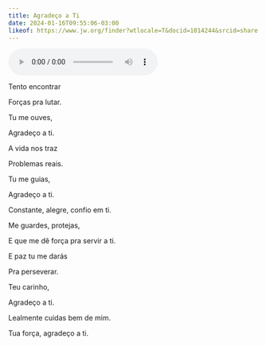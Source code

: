 ```yaml
---
title: Agradeço a Ti
date: 2024-01-16T09:55:06-03:00
likeof: https://www.jw.org/finder?wtlocale=T&docid=1014244&srcid=share
---
```


<audio controls class='u-audio'>
    <source src="https://download-a.akamaihd.net/files/media_publication/e7/osg_T_021.mp3">
</audio>

Tento encontrar

Forças pra lutar.

Tu me ouves,

Agradeço a ti.

A vida nos traz

Problemas reais.

Tu me guias,

Agradeço a ti.

Constante, alegre, confio em ti.

Me guardes, protejas,

E que me dê força pra servir a ti.

E paz tu me darás

Pra perseverar.

Teu carinho,

Agradeço a ti.

Lealmente cuidas bem de mim.

Tua força, agradeço a ti.
